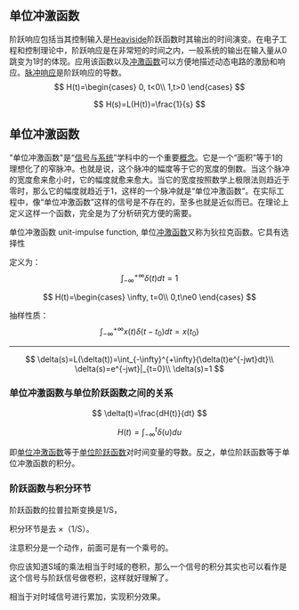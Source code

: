 

## 单位冲激函数

阶跃响应包括当其控制输入是[Heaviside](https://baike.baidu.com/item/Heaviside)阶跃函数时其输出的时间演变。在电子工程和控制理论中，阶跃响应是在非常短的时间之内，一般系统的输出在输入量从0跳变为1时的体现。应用该函数以及[冲激函数](https://baike.baidu.com/item/冲激函数/10695687)可以方便地描述动态电路的激励和响应。[脉冲响应](https://baike.baidu.com/item/脉冲响应/7972672)是阶跃响应的导数。
$$
H(t)=\begin{cases} 0, t<0\\ 
1,t>0 \end{cases}
$$

$$
H(s)=L(H(t))=\frac{1}{s}
$$


## 单位冲激函数

"单位冲激函数"是“[信号与系统](https://baike.baidu.com/item/信号与系统/1534740)”学科中的一个重要[概念](https://baike.baidu.com/item/概念/829047)。它是一个“面积”等于1的理想化了的窄脉冲。也就是说，这个脉冲的幅度等于它的宽度的倒数。当这个脉冲的宽度愈来愈小时，它的幅度就愈来愈大。当它的宽度按照数学上极限法则趋近于零时，那么它的幅度就趋近于1，这样的一个脉冲就是“单位冲激函数”。在实际工程中，像“单位冲激函数”这样的信号是不存在的，至多也就是近似而已。在理论上定义这样一个函数，完全是为了分析研究方便的需要。

单位冲激函数 unit-impulse function, 单位[冲激函数](https://baike.baidu.com/item/冲激函数)又称为狄拉克函数。它具有选择性

定义为：
$$
\int_{-\infty}^{+\infty}{\delta(t)dt} =1
$$

$$
H(t)=\begin{cases} \infty, t=0\\ 
0,t\ne0 \end{cases}
$$

抽样性质：
$$
\int_{-\infty}^{+\infty}x(t)\delta(t-t_0)dt=x(t_0)
$$
****


$$
\delta(s)=L(\delta(t))=\int_{-\infty}^{+\infty}{\delta(t)e^{-jwt}dt}\\
\delta(s)=e^{-jwt}|_{t=0}\\
\delta(s)=1
$$


### 单位冲激函数与单位阶跃函数之间的关系


$$
\delta(t)=\frac{dH(t)}{dt}
$$



$$
H(t)=\int_{-\infty}^t{\delta(u)du}
$$






即[单位冲激函数](https://baike.baidu.com/item/单位冲激函数)等于[单位阶跃函数](https://baike.baidu.com/item/单位阶跃函数)对时间变量的导数。反之，单位阶跃函数等于单位冲激函数的积分。



### 阶跃函数与积分环节

阶跃函数的拉普拉斯变换是1/S，

积分环节是去 ×（1/S）。

注意积分是一个动作，前面可是有一个乘号的。

你应该知道S域的乘法相当于时域的卷积，那么一个信号的积分其实也可以看作是这个信号与阶跃信号做卷积，这样就好理解了。

相当于对时域信号进行累加，实现积分效果。

